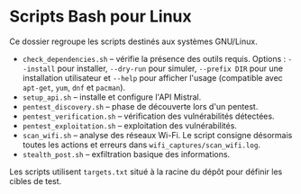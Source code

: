 # Scripts Bash pour Linux

Ce dossier regroupe les scripts destinés aux systèmes GNU/Linux.

- `check_dependencies.sh` – vérifie la présence des outils requis. Options : `--install` pour installer, `--dry-run` pour simuler, `--prefix DIR` pour une installation utilisateur et `--help` pour afficher l'usage (compatible avec `apt-get`, `yum`, `dnf` et `pacman`).
- `setup_api.sh` – installe et configure l'API Mistral.
- `pentest_discovery.sh` – phase de découverte lors d'un pentest.
- `pentest_verification.sh` – vérification des vulnérabilités détectées.
- `pentest_exploitation.sh` – exploitation des vulnérabilités.
- `scan_wifi.sh` – analyse des réseaux Wi-Fi.
  Le script consigne désormais toutes les actions et erreurs dans `wifi_captures/scan_wifi.log`.
- `stealth_post.sh` – exfiltration basique des informations.

Les scripts utilisent `targets.txt` situé à la racine du dépôt pour définir les cibles de test.

